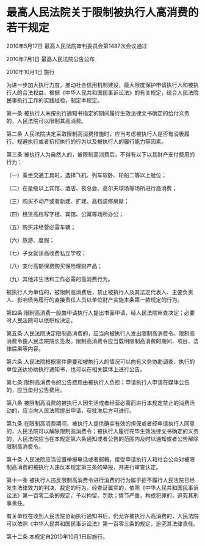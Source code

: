 # 最高人民法院关于限制被执行人高消费的若干规定

2010年5月17日 最高人民法院审判委员会第1487次会议通过

2010年7月1日 最高人民法院公告公布

2010年10月1日 施行

<!-- INFO END -->

为进一步加大执行力度，推动社会信用机制建设，最大限度保护申请执行人和被执行人的合法权益，根据《中华人民共和国民事诉讼法》的有关规定，结合人民法院民事执行工作的实践经验，制定本规定。

第一条 被执行人未按执行通知书指定的期间履行生效法律文书确定的给付义务的，人民法院可以限制其高消费。

第二条 人民法院决定采取限制高消费措施时，应当考虑被执行人是否有消极履行、规避执行或者抗拒执行的行为以及被执行人的履行能力等因素。

第三条 被执行人为自然人的，被限制高消费后，不得有以下以其财产支付费用的行为：

（一）乘坐交通工具时，选择飞机、列车软卧、轮船二等以上舱位；

（二）在星级以上宾馆、酒店、夜总会、高尔夫球场等场所进行高消费；

（三）购买不动产或者新建、扩建、高档装修房屋；

（四）租赁高档写字楼、宾馆、公寓等场所办公；

（五）购买非经营必需车辆；

（六）旅游、度假；

（七）子女就读高收费私立学校；

（八）支付高额保费购买保险理财产品；

（九）其他非生活和工作必需的高消费行为。

被执行人为单位的，被限制高消费后，禁止被执行人及其法定代表人、主要负责人、影响债务履行的直接责任人员以单位财产实施本条第一款规定的行为。

第四条 限制高消费一般由申请执行人提出书面申请，经人民法院审查决定；必要时人民法院可以依职权决定。

第五条 人民法院决定限制高消费的，应当向被执行人发出限制高消费令。限制高消费令由人民法院院长签发。限制高消费令应当载明限制高消费的期间、项目、法律后果等内容。

第六条 人民法院根据案件需要和被执行人的情况可以向有义务协助调查、执行的单位送达协助执行通知书，也可以在相关媒体上进行公告。

第七条 限制高消费令的公告费用由被执行人负担；申请执行人申请在媒体公告的，应当垫付公告费用。

第八条 被限制高消费的被执行人因生活或者经营必需而进行本规定禁止的消费活动的，应当向人民法院提出申请，获批准后方可进行。

第九条 在限制高消费期间，被执行人提供确实有效的担保或者经申请执行人同意的，人民法院可以解除限制高消费令；被执行人履行完毕生效法律文书确定的义务的，人民法院应当在本规定第六条通知或者公告的范围内及时以通知或者公告解除限制高消费令。

第十条 人民法院应当设置举报电话或者邮箱，接受申请执行人和社会公众对被限制高消费的被执行人违反本规定第三条的举报，并进行审查认定。

第十一条 被执行人违反限制高消费令进行消费的行为属于拒不履行人民法院已经发生法律效力的判决、裁定的行为，经查证属实的，依照《中华人民共和国民事诉讼法》第一百零二条的规定，予以拘留、罚款；情节严重，构成犯罪的，追究其刑事责任。

有关单位在收到人民法院协助执行通知书后，仍允许被执行人高消费的，人民法院可以依照《中华人民共和国民事诉讼法》第一百零三条的规定，追究其法律责任。

第十二条 本规定自2010年10月1日起施行。